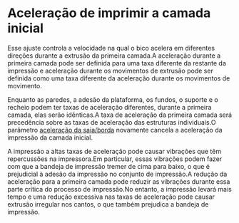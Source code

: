 Aceleração de imprimir a camada inicial
====
Esse ajuste controla a velocidade na qual o bico acelera em diferentes direções durante a extrusão da primeira camada.A aceleração durante a primeira camada pode ser definida para uma taxa diferente da restante da impressão e aceleração durante os movimentos de extrusão pode ser definida como uma taxa diferente da aceleração durante os movimentos de movimento.

Enquanto as paredes, a adesão da plataforma, os fundos, o suporte e o recheio podem ter taxas de aceleração diferentes, durante a primeira camada, elas serão idênticas.A taxa de aceleração da primeira camada será precedência sobre as taxas de aceleração das estruturas individuais.O parâmetro [aceleração da saia/borda](aceleração_skirt_bim.md) novamente cancela a aceleração da impressão da camada inicial.

A impressão a altas taxas de aceleração pode causar vibrações que têm repercussões na impressora.Em particular, essas vibrações podem fazer com que a bandeja de impressão tremer de cima para baixo, o que é prejudicial à adesão da impressão no conjunto de impressão.A redução da aceleração para a primeira camada pode reduzir as vibrações durante essa parte crítica do processo de impressão.No entanto, a impressão levará mais tempo e uma redução excessiva nas taxas de aceleração pode causar extrusão irregular nos cantos, o que também prejudica a bandeja de impressão.